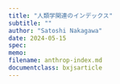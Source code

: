 ```yaml
---
title: "人類学関連のインデックス"
subtitle: ""
author: "Satoshi Nakagawa"
date: 2024-05-15
spec: 
memo: 
filename: anthrop-index.md
documentclass: bxjsarticle
---
```



